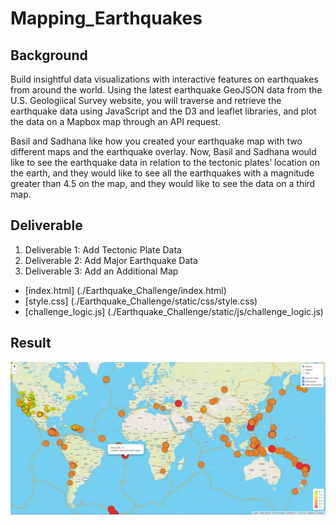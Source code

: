# Mapping_Earthquakes

## Background
Build insightful data visualizations with interactive features on earthquakes from around the world.  Using the latest earthquake GeoJSON data from the U.S. Geologiical Survey website, you will traverse and retrieve the earthquake data using JavaScript and the D3 and leaflet libraries, and plot the data on a Mapbox map through an API request.

Basil and Sadhana like how you created your earthquake map with two different maps and the earthquake overlay. Now, Basil and Sadhana would like to see the earthquake data in relation to the tectonic plates’ location on the earth, and they would like to see all the earthquakes with a magnitude greater than 4.5 on the map, and they would like to see the data on a third map.

## Deliverable
1. Deliverable 1: Add Tectonic Plate Data
2. Deliverable 2: Add Major Earthquake Data
3. Deliverable 3: Add an Additional Map

* [index.html] (./Earthquake_Challenge/index.html)
* [style.css] (./Earthquake_Challenge/static/css/style.css) 
* [challenge_logic.js] (./Earthquake_Challenge/static/js/challenge_logic.js)

## Result
![Image 1](./Earthquake_Challenge/static/image/output1.jpg)
